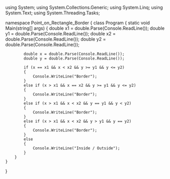using System;
using System.Collections.Generic;
using System.Linq;
using System.Text;
using System.Threading.Tasks;

namespace Point_on_Rectangle_Border
{
    class Program
    {
        static void Main(string[] args)
        {
            double x1 = double.Parse(Console.ReadLine());
            double y1 = double.Parse(Console.ReadLine());
            double x2 = double.Parse(Console.ReadLine());
            double y2 = double.Parse(Console.ReadLine());

            double x = double.Parse(Console.ReadLine());
            double y = double.Parse(Console.ReadLine());             

            if (x == x1 && x < x2 && y >= y1 && y <= y2)
            {
                Console.WriteLine("Border");
            }
            else if (x > x1 && x == x2 && y >= y1 && y <= y2)
            {
                Console.WriteLine("Border");
            }
            else if (x > x1 && x < x2 && y == y1 && y < y2)
            {
                Console.WriteLine("Border");
            }
            else if (x > x1 && x < x2 && y > y1 && y == y2)
            {
                Console.WriteLine("Border");
            }
            else
            {
                Console.WriteLine("Inside / Outside");
            }
        }
    }
}
